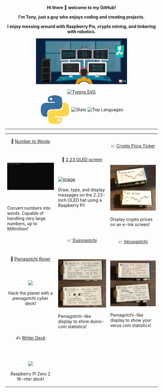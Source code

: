 <div align="center">
  <p><strong>Hi there 👋 welcome to my GitHub!</p>
  <p>I'm Tony, just a guy who enjoys coding and creating projects.</p> 
  <p>I enjoy messing around with Raspberry Pis, crypto mining, and tinkering with robotics. </strong></p>
  <p align="center">
  <img alt="Coding GIF" width="300" height="auto" src="assets/coding.gif"/>
  </p>
  <a href="https://git.io/typing-svg"><img src="https://readme-typing-svg.demolab.com?font=Fira+Code&weight=700&size=30&pause=1000&color=4FBFF7&center=true&vCenter=true&width=435&lines=Welcome!;Check+out+my+repos!" alt="Typing SVG" /></a>
</div>

<!--




  -->

<div align="center">
  <img align="center" alt="Coding GIF" width="100" height="auto" src="assets/python.gif"/>
  <img align="center" src="http://github-profile-summary-cards.vercel.app/api/cards/stats?username=frogCaller&theme=transparent" height="180em" alt="Stats"/>
  <img align="center" src="https://github-readme-stats.vercel.app/api/top-langs?username=frogCaller&hide_border=true&no-bg=true&no-frame=true&layout=compact&theme=transparent&hide=html,css,jupyter%20notebook,pug,jinja" alt="Top Languages"/>
</div>

---

|   |   |   |
| --- | --- | --- | 
|<p align="center"> 💯 [Number to Words](https://github.com/frogCaller/number-to-words)</p><br><br /> <p align="center"><a href="https://github.com/frogCaller/number-to-words"><img src="https://raw.githubusercontent.com/frogCaller/number-to-words/main/images/num2words.gif" width="300" height="auto"></a></p><br><br /> Convert numbers into words. Capable of handling very large numbers, up to Millinillion! |<p align="center"> 📝 [2.23 OLED screen](https://github.com/frogCaller/2.23inch)</p><br><br /> [![image](https://github.com/frogCaller/2.23inch/blob/main/images/draw.gif)](https://github.com/frogCaller/2.23inch)<br><br /> Draw, type, and display messages on the 2.23-inch OLED hat using a Raspberry Pi! <br><br />|<p align="center"> 📈 [Crypto Price Ticker](https://github.com/frogCaller/e-ink-ticker)</p> <br><br /> <a href="https://github.com/frogCaller/e-ink-ticker"><img src="https://github.com/frogCaller/e-ink-ticker/blob/main/images/e-ink-display.jpeg" width="500" height="auto"></a><br><br /> Display crypto prices on an e-Ink screen! |
|<p align="center"> 🤖 [Pwnagotchi Rover](https://github.com/frogCaller/pwnagotchi-rover)</p><br><br /> <p align="center"><a href="https://github.com/frogCaller/pwnagotchi-rover"><img src="https://github.com/frogCaller/pwnagotchi-rover/blob/main/images/pwnagotchi-rover.jpeg" width="300" height="auto"></a></p> <p align="center">Hack the planet with a pwnagotchi cyber deck!</p> |<p align="center"> 📈 [Duinogotchi](https://github.com/frogCaller/duinogotchi)</p><br><br /> <a href="https://github.com/frogCaller/duinogotchi"><img src="https://github.com/frogCaller/duinogotchi/blob/main/images/duino_gotchi.jpeg" width="300" height="auto"></a><br><br /> Pwnagotchi-like display to show duino-coin statistics! |<p align="center"> 📈 [Verusgotchi](https://github.com/frogCaller/verusgotchi)</p><br><br /> <a href="https://github.com/frogCaller/verusgotchi"><img src="https://github.com/frogCaller/verusgotchi/blob/main/images/verusgotchi.jpeg" width="300" height="auto"></a><br><br /> Pwnagotchi-like display to show your verus coin statistics! |
|<p align="center"> ✍️ [Writer Deck](https://github.com/frogCaller/1.44in-LCD)</p><br><br /> <p align="center"><a href="https://github.com/frogCaller/1.44in-LCD"><img src="https://github.com/frogCaller/1.44in-LCD/blob/main/images/writerDeck.gif" width="280" height="auto"></a></p> <p align="center">Raspberry Pi Zero 2 W-riter deck!</p> | | |
<!--
<div align="center">
 <p>Visits: </p> <img src="https://profile-counter.glitch.me/frogCaller/count.svg">
</div>
  -->
